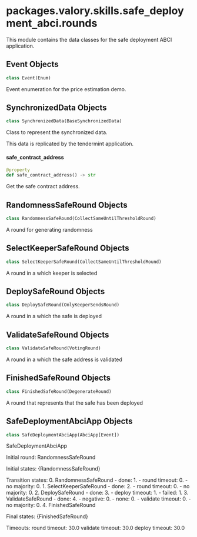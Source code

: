 <a id="packages.valory.skills.safe_deployment_abci.rounds"></a>

# packages.valory.skills.safe`_`deployment`_`abci.rounds

This module contains the data classes for the safe deployment ABCI application.

<a id="packages.valory.skills.safe_deployment_abci.rounds.Event"></a>

## Event Objects

```python
class Event(Enum)
```

Event enumeration for the price estimation demo.

<a id="packages.valory.skills.safe_deployment_abci.rounds.SynchronizedData"></a>

## SynchronizedData Objects

```python
class SynchronizedData(BaseSynchronizedData)
```

Class to represent the synchronized data.

This data is replicated by the tendermint application.

<a id="packages.valory.skills.safe_deployment_abci.rounds.SynchronizedData.safe_contract_address"></a>

#### safe`_`contract`_`address

```python
@property
def safe_contract_address() -> str
```

Get the safe contract address.

<a id="packages.valory.skills.safe_deployment_abci.rounds.RandomnessSafeRound"></a>

## RandomnessSafeRound Objects

```python
class RandomnessSafeRound(CollectSameUntilThresholdRound)
```

A round for generating randomness

<a id="packages.valory.skills.safe_deployment_abci.rounds.SelectKeeperSafeRound"></a>

## SelectKeeperSafeRound Objects

```python
class SelectKeeperSafeRound(CollectSameUntilThresholdRound)
```

A round in a which keeper is selected

<a id="packages.valory.skills.safe_deployment_abci.rounds.DeploySafeRound"></a>

## DeploySafeRound Objects

```python
class DeploySafeRound(OnlyKeeperSendsRound)
```

A round in a which the safe is deployed

<a id="packages.valory.skills.safe_deployment_abci.rounds.ValidateSafeRound"></a>

## ValidateSafeRound Objects

```python
class ValidateSafeRound(VotingRound)
```

A round in a which the safe address is validated

<a id="packages.valory.skills.safe_deployment_abci.rounds.FinishedSafeRound"></a>

## FinishedSafeRound Objects

```python
class FinishedSafeRound(DegenerateRound)
```

A round that represents that the safe has been deployed

<a id="packages.valory.skills.safe_deployment_abci.rounds.SafeDeploymentAbciApp"></a>

## SafeDeploymentAbciApp Objects

```python
class SafeDeploymentAbciApp(AbciApp[Event])
```

SafeDeploymentAbciApp

Initial round: RandomnessSafeRound

Initial states: {RandomnessSafeRound}

Transition states:
    0. RandomnessSafeRound
        - done: 1.
        - round timeout: 0.
        - no majority: 0.
    1. SelectKeeperSafeRound
        - done: 2.
        - round timeout: 0.
        - no majority: 0.
    2. DeploySafeRound
        - done: 3.
        - deploy timeout: 1.
        - failed: 1.
    3. ValidateSafeRound
        - done: 4.
        - negative: 0.
        - none: 0.
        - validate timeout: 0.
        - no majority: 0.
    4. FinishedSafeRound

Final states: {FinishedSafeRound}

Timeouts:
    round timeout: 30.0
    validate timeout: 30.0
    deploy timeout: 30.0

